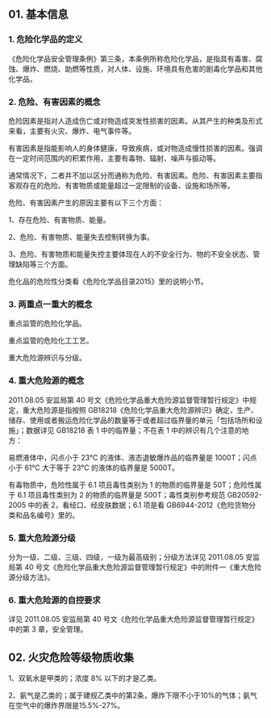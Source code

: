 ## 01. 基本信息

### 1. 危险化学品的定义

《危险化学品安全管理条例》第三条，本条例所称危险化学品，是指具有毒害、腐蚀、爆炸、燃烧、助燃等性质，对人体、设施、环境具有危害的剧毒化学品和其他化学品。

### 2. 危险、有害因素的概念

危险因素是指对人造成伤亡或对物造成突发性损害的因素。从其产生的种类及形式来看，主要有火灾、爆炸、电气事件等。

有害因素是指能影响人的身体健康，导致疾病，或对物造成慢性损害的因素。强调在一定时间范围内的积累作用，主要有毒物、辐射、噪声与振动等。

通常情况下，二者并不加以区分而通称为危险、有害因素。危险、有害因素主要指客观存在的危险、有害物质或能量超过一定限制的设备、设施和场所等。

危险、有害因素产生的原因主要有以下三个方面：

1、存在危险、有害物质、能量。

2、危险、有害物质、能量失去控制转换为事。

3、危险、有害物质和能量失控主要体现在人的不安全行为、物的不安全状态、管理缺陷等三个方面。

危化品的危险性分类看《危险化学品目录2015》里的说明小节。

### 3. 两重点一重大的概念

重点监管的危险化学品。

重点监管的危险化工工艺。

重大危险源辨识与分级。

### 4. 重大危险源的概念

2011.08.05 安监局第 40 号文《危险化学品重大危险源监督管理暂行规定》中规定，重大危险源是指按照 GB18218《危险化学品重大危险源辨识》确定，生产、储存、使用或者搬运危险化学品的数量等于或者超过临界量的单元「包括场所和设施」；数据详见 GB18218 表 1 中的临界量；不在表 1 中的辨识有几个注意的地方：

易燃液体中，闪点小于 23℃ 的液体、液态退敏爆炸品的临界量是 1000T；闪点小于 61℃ 大于等于 23℃ 的液体的临界量是 5000T。

有毒物质中，危险性属于 6.1 项且毒性类别为 1 的物质的临界量是 50T；危险性属于 6.1 项且毒性类别为 2 的物质的临界量是 500T；毒性类别参考规范 GB20592-2005 中的表 2，看经口、经皮肤数据；6.1 项是看 GB6944-2012《危险货物分类和品名编号》里的。

### 5. 重大危险源分级

分为一级、二级、三级、四级，一级为最高级别；分级方法详见 2011.08.05 安监局第 40 号文《危险化学品重大危险源监督管理暂行规定》中的附件一《重大危险源分级方法》。

### 6. 重大危险源的自控要求

详见 2011.08.05 安监局第 40 号文《危险化学品重大危险源监督管理暂行规定》中的第 3 章，安全管理。

## 02. 火灾危险等级物质收集

1、双氧水是甲类的；浓度 8% 以下的才是乙类。

2、氨气是乙类的；属于建规乙类中的第2条，爆炸下限不小于10%的气体；氨气在空气中的爆炸界限是15.5%-27%。

